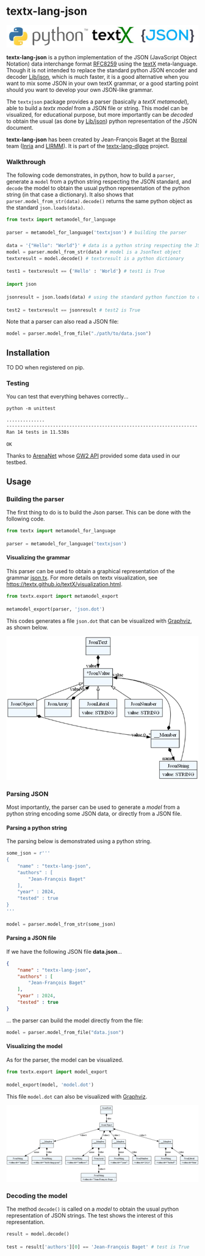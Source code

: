 # textx-lang-json

![logos](https://github.com/Jean-Francois-Baget/textx-lang-json/blob/main/img/logos.jpg)

**textx-lang-json** is a python implementation of the JSON (JavaScript Object Notation) data interchange format [RFC8259](https://www.rfc-editor.org/rfc/rfc8259) using the [textX](https://textx.github.io/textX/) meta-language. Though it is not intended to replace the standard python JSON encoder and decoder [Lib/json](https://docs.python.org/3/library/json.html), which is much faster, it is a good alternative when you want to mix some JSON in your own textX grammar, or a good starting point should you want to develop your own JSON-like grammar.

The `textxjson` package provides a parser (basically a *textX* *metamodel*), able to build a *textx* *model* from a JSON file or string. This model can be visualized, for educational purpose, but more importantly can be *decoded* to obtain the usual (as done by [Lib/json](https://docs.python.org/3/library/json.html)) python representation of the JSON document.

**textx-lang-json** has been created by Jean-François Baget at the [Boreal](https://team.inria.fr/boreal/) team ([Inria](https://www.inria.fr/fr) and [LIRMM](https://www.lirmm.fr/)). It is part of the [textx-lang-dlgpe]() project.

### Walkthrough

The following code demonstrates, in python, how to build a `parser`, generate a `model` from a python string respecting the JSON standard, and `decode` the model to obtain the usual python representation of the python string (in that case a dictionary). It also shows that `parser.model_from_str(data).decode()` returns the same python object as the standard `json.loads(data)`.

```python
from textx import metamodel_for_language

parser = metamodel_for_language('textxjson') # building the parser

data = '{"Hello": "World"}' # data is a python string respecting the JSON format
model = parser.model_from_str(data) # model is a JsonText object
textxresult = model.decode() # textxresult is a python dictionary

test1 = textxresult == {'Hello' : 'World'} # test1 is True

import json

jsonresult = json.loads(data) # using the standard python function to decode data

test2 = textxresult == jsonresult # test2 is True
```

Note that a parser can also read a JSON file:

```python
model = parser.model_from_file("./path/to/data.json")

```

## Installation

TO DO when registered on pip.

### Testing

You can test that everything behaves correctly...

```
python -m unittest
```
```
..............
----------------------------------------------------------------------
Ran 14 tests in 11.538s

OK
```

Thanks to [ArenaNet](https://www.arena.net/) whose [GW2 API](https://wiki.guildwars2.com/wiki/API:Main) provided some data used in our testbed.

## Usage

### Building the parser

The first thing to do is to build the Json parser. This can be done with the following code.

```python
from textx import metamodel_for_language

parser = metamodel_for_language('textxjson')
```

#### Visualizing the grammar

This parser can be used to obtain a graphical representation of the grammar [json.tx](./src/textxjson/grammar/json.tx). For more details on textx visualization, see https://textx.github.io/textX/visualization.html.

```python
from textx.export import metamodel_export

metamodel_export(parser, 'json.dot')
```
This codes generates a file `json.dot` that can be visualized with [Graphviz](https://graphviz.org/), as shown below.

![parser](https://github.com/Jean-Francois-Baget/textx-lang-json/blob/main/img/json.png)

### Parsing JSON

Most importantly, the parser can be used to generate a *model* from a python string encoding some JSON data, or directly from a JSON file.

#### Parsing a python string

The parsing below is demonstrated using a python string.

```python
some_json = r'''
{
    "name" : "textx-lang-json",
    "authors" : [
        "Jean-François Baget"
    ],
    "year" : 2024,
    "tested" : true
}
'''

model = parser.model_from_str(some_json)
```

#### Parsing a JSON file

If we have the following JSON file **data.json**...

```json
{
    "name" : "textx-lang-json",
    "authors" : [
        "Jean-François Baget"
    ],
    "year" : 2024,
    "tested" : true
}
```
... the parser can build the model directly from the file:

```python
model = parser.model_from_file("data.json")
```

#### Visualizing the model

As for the parser, the model can be visualized.

```python
from textx.export import model_export

model_export(model, 'model.dot')
```
This file `model.dot` can also be visualized with [Graphviz](https://graphviz.org/).


![model](https://github.com/Jean-Francois-Baget/textx-lang-json/blob/main/img/model.png)

### Decoding the model

The method `decode()` is called on a *model* to obtain the usual python representation of JSON strings. The test shows the interest of this representation.

```python
result = model.decode()

test = result['authors'][0] == 'Jean-François Baget' # test is True
```





